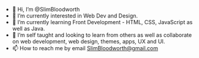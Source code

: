 - 👋 Hi, I’m @SlimBloodworth
- 👀 I’m currently interested in Web Dev and Design.
- 🌱 I’m currently learning Front Development - HTML, CSS, JavaScript as well as Java.
- 💞️ I’m self taught and looking to learn from others as well as collaborate on web development, web design, themes, apps, UX and UI.
- 📫 How to reach me by email SlimBloodworth@gmail.com

<!---
SlimBloodworth/SlimBloodworth is a ✨ special ✨ repository because its `README.md` (this file) appears on your GitHub profile.
You can click the Preview link to take a look at your changes.
--->
